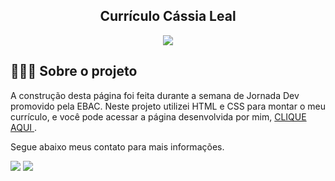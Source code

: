 <h2 align="center">
    Currículo Cássia Leal
</h2>
<p align="center">
<img src="http://img.shields.io/static/v1?label=STATUS&message=CONCLUIDO&color=GREEN&style=for-the-badge"/>
</p>
    
## 👨🏻‍💻 Sobre o projeto

<p> A construção desta página foi feita durante a semana de Jornada Dev promovido pela EBAC. Neste projeto utilizei HTML e CSS para montar o meu currículo, e você pode acessar a página desenvolvida por mim, <a href="https://cassialeaal.github.io/curriculo-crml/" target="_blank"> CLIQUE AQUI </a>.</p>

Segue abaixo meus contato para mais informações.

<div>
<a href="https://www.linkedin.com/in/cassia-leal" target="_blank">
    <img src="https://img.shields.io/badge/-LinkedIn-%230077B5?style=for-the-badge&logo=linkedin&logoColor=white" target="_blank"></a>   
<a href="https://api.whatsapp.com/send?phone=5581988104600" target="_blank">
    <img src="https://img.shields.io/badge/-WhatsApp-%34af23?style=for-the-badge&logo=WhatsApp&logoColor=white"></a>   
</div>
